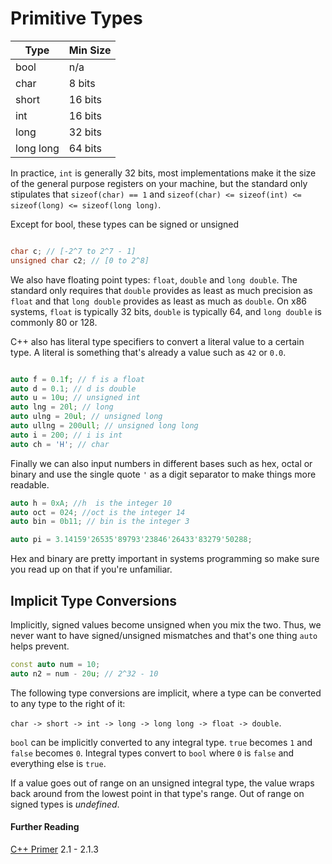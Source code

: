 # Primitive Types

| Type | Min Size |
| ---- | ---- |
| bool | n/a |
| char | 8 bits |
| short | 16 bits |
| int | 16 bits |
| long | 32 bits|
| long long | 64 bits |

In practice, `int` is generally 32 bits, most implementations make it the size of the general purpose registers on your machine, but the standard only stipulates that `sizeof(char) == 1` and `sizeof(char) <= sizeof(int) <= sizeof(long) <= sizeof(long long)`.

Except for bool, these types can be signed or unsigned

```c++

char c; // [-2^7 to 2^7 - 1]
unsigned char c2; // [0 to 2^8]

```

We also have floating point types: `float`, `double` and `long double`. The standard only requires that `double` provides as least as much precision as `float` and that `long double` provides as least as much as `double`. On x86 systems, `float` is typically 32 bits, `double` is typically 64, and `long double` is commonly 80 or 128.

C++ also has literal type specifiers to convert a literal value to a certain type. A literal is something that's already a value such as `42` or `0.0`.

```c++

auto f = 0.1f; // f is a float
auto d = 0.1; // d is double
auto u = 10u; // unsigned int
auto lng = 20l; // long
auto ulng = 20ul; // unsigned long
auto ullng = 200ull; // unsigned long long
auto i = 200; // i is int
auto ch = 'H'; // char

```

Finally we can also input numbers in different bases such as hex, octal or binary and use the single quote `'` as a digit separator to make things more readable.

```c++
auto h = 0xA; //h  is the integer 10
auto oct = 024; //oct is the integer 14
auto bin = 0b11; // bin is the integer 3

auto pi = 3.14159'26535'89793'23846'26433'83279'50288;
```

Hex and binary are pretty important in systems programming so make sure you read up on that if you're unfamiliar.

## Implicit Type Conversions

Implicitly, signed values become unsigned when you mix the two. Thus, we never want to have signed/unsigned mismatches and that's one thing `auto` helps prevent.

```c++
const auto num = 10;
auto n2 = num - 20u; // 2^32 - 10
```

The following type conversions are implicit, where a type can be converted to any type to the right of it:

`char -> short -> int -> long -> long long -> float -> double`.

`bool` can be implicitly converted to any integral type. `true` becomes `1` and `false` becomes `0`. Integral types convert to `bool` where `0` is `false` and everything else is `true`.

If a value goes out of range on an unsigned integral type, the value wraps back around from the lowest point in that type's range. Out of range on signed types is *undefined*.

#### Further Reading

[C++ Primer](https://github.com/yanshengjia/cpp-playground/blob/master/cpp-primer/resource/C%2B%2B%20Primer%20(5th%20Edition).pdf) 2.1 - 2.1.3